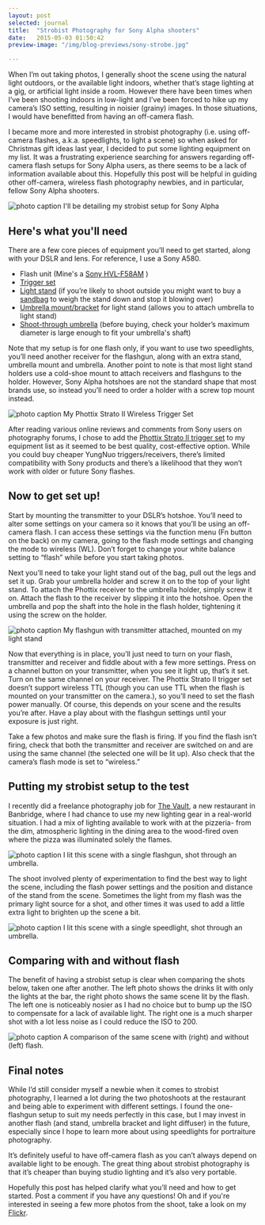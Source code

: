 ```yaml
---
layout: post
selected: journal
title:  "Strobist Photography for Sony Alpha shooters"
date:   2015-05-03 01:50:42
preview-image: "/img/blog-previews/sony-strobe.jpg"

---
```


When I’m out taking photos, I generally shoot the scene using the natural light outdoors, or the available light indoors, whether that’s stage lighting at a gig, or artificial light inside a room.  However there have been times when I’ve been shooting indoors in low-light and I’ve been forced to hike up my camera’s ISO setting, resulting in noisier (grainy) images. In those situations, I would have benefitted from having an off-camera flash.

I became more and more interested in strobist photography (i.e. using off-camera flashes, a.k.a. speedlights, to light a scene) so when asked for Christmas gift ideas last year, I decided to put some lighting equipment on my list.  It was a frustrating experience searching for answers regarding off-camera flash setups for Sony Alpha users, as there seems to be a lack of information available about this. Hopefully this post will be helpful in guiding other off-camera, wireless flash photography newbies, and in particular, fellow Sony Alpha shooters.


![photo caption](../../img/blog/strobist-setup-sony-alpha.jpg "Strobist setup for Sony Alpha")
<span class="caption">I'll be detailing my strobist setup for Sony Alpha</span>

## Here's what you'll need

There are a few core pieces of equipment you’ll need to get started, along with your DSLR and lens. For reference, I use a Sony A580.

- Flash unit (Mine's a [Sony HVL-F58AM](http://www.amazon.co.uk/Sony-HVL-F58AM-High-Power-Flash/dp/B001C5TQFM/ref=sr_1_15?ie=UTF8&qid=1430619754&sr=8-15&keywords=sony+flashgun) )
- [Trigger set](http://www.amazon.co.uk/dp/B006JODEGI/ref=wl_it_dp_o_pC_S_ttl?_encoding=UTF8&colid=2WET56E3WOQR2&coliid=I1NMYOL33CJUBE)
- [Light stand](http://www.amazon.co.uk/dp/B0011363NS/ref=wl_it_dp_o_pC_nS_ttl?_encoding=UTF8&colid=2WET56E3WOQR2&coliid=I3O1DQ66CL969B) (if you’re likely to shoot outside you might want to buy a [sandbag](http://www.amazon.co.uk/TARION-Studio-Counterbalance-Sandbag-Outdoor/dp/B00MYYBR5W/ref=sr_1_2?s=electronics&ie=UTF8&qid=1418741273&sr=1-2&keywords=sandbag) to weigh the stand down and stop it blowing over)
- [Umbrella mount/bracket](http://www.amazon.co.uk/gp/product/B00EVL1K3K?psc=1&redirect=true&ref_=oh_aui_detailpage_o00_s00) for light stand (allows you to attach umbrella to light stand)
- [Shoot-through umbrella](http://www.amazon.co.uk/dp/B001OKBLEE/ref=wl_it_dp_o_pC_nS_ttl?_encoding=UTF8&colid=2WET56E3WOQR2&coliid=I2RQXS7N0NHJHG) (before buying, check your holder’s maximum diameter is large enough to fit your umbrella's shaft)

Note that my setup is for one flash only, if you want to use two speedlights, you’ll need another receiver for the flashgun, along with an extra stand, umbrella mount and umbrella. Another point to note is that most light stand holders use a cold-shoe mount to attach receivers and flashguns to the holder. However, Sony Alpha hotshoes are not the standard shape that most brands use, so instead you’ll need to order a holder with a screw top mount instead.

![photo caption](../../img/blog/strobist-phottix-strato.jpg "My Phottix Strato II Wireless Trigger Set")
<span class="caption">My Phottix Strato II Wireless Trigger Set</span>

After reading various online reviews and comments from Sony users on photography forums, I chose to add the [Phottix Strato II trigger set](http://www.amazon.co.uk/dp/B006JODEGI/ref=wl_it_dp_o_pC_S_ttl?_encoding=UTF8&colid=2WET56E3WOQR2&coliid=I1NMYOL33CJUBE) to my equipment list as it seemed to be best quality, cost-effective option. While you could buy cheaper YungNuo triggers/receivers, there’s limited compatibility with Sony products and there’s a likelihood that they won’t work with older or future Sony flashes.


## Now to get set up!

Start by mounting the transmitter to your DSLR’s hotshoe. You’ll need to alter some settings on your camera so it knows that you’ll be using an off-camera flash. I can access these settings via the function menu (Fn button on the back) on my camera, going to the flash mode settings and changing the mode to wireless (WL). Don’t forget to change your white balance setting to “flash” while before you start taking photos.

Next you’ll need to take your light stand out of the bag, pull out the legs and set it up. Grab your umbrella holder and screw it on to the top of your light stand. To attach the Phottix receiver to the umbrella holder, simply screw it on. Attach the flash to the receiver by slipping it into the hotshoe. Open the umbrella and pop the shaft into the hole in the flash holder, tightening it using the screw on the holder.


![photo caption](../../img/blog/strobist-flashgun.jpg "My flashgun with transmitter attached, mounted on my light stand")
<span class="caption">My flashgun with transmitter attached, mounted on my light stand</span>

Now that everything is in place, you’ll just need to turn on your flash, transmitter and receiver and fiddle about with a few more settings. Press on a channel button on your transmitter, when you see it light up, that’s it set. Turn on the same channel on your receiver. The Phottix Strato II trigger set doesn’t support wireless TTL (though you can use TTL when the flash is mounted on your transmitter on the camera.), so you’ll need to set the flash power manually. Of course, this depends on your scene and the results you’re after. Have a play about with the flashgun settings until your exposure is just right.

Take a few photos and make sure the flash is firing. If you find the flash isn’t firing, check that both the transmitter and receiver are switched on and are using the same channel (the selected one will be lit up). Also check that the camera’s flash mode is set to “wireless.”


## Putting my strobist setup to the test

I recently did a freelance photography job for [The Vault](https://www.facebook.com/thevaultbanbridge), a new restaurant in Banbridge, where I had chance to use my new lighting gear in a real-world situation. I had a mix of lighting available to work with at the pizzeria- from the dim, atmospheric lighting in the dining area to the wood-fired oven where the pizza was illuminated solely the flames.

![photo caption](../../img/blog/strobist-pizza.jpg "Pizza in the Wood-fired Oven")
<span class="caption">I lit this scene with a single flashgun, shot through an umbrella.</span>

The shoot involved plenty of experimentation to find the best way to light the scene, including the flash power settings and the position and distance of the stand from the scene. Sometimes the light from my flash was the primary light source for a shot, and other times it was used to add a little extra light to brighten up the scene a bit.

![photo caption](../../img/blog/strobist-pizza-cutting.jpg "Pizza at The Vault")
<span class="caption">I lit this scene with a single speedlight, shot through an umbrella.</span>

## Comparing with and without flash

The benefit of having a strobist setup is clear when comparing the shots below, taken one after another. The left photo shows the drinks lit with only the lights at the bar, the right photo shows the same scene lit by the flash. The left one is noticeably nosier as I had no choice but to bump up the ISO to compensate for a lack of available light. The right one is a much sharper shot with a lot less noise as I could reduce the ISO to 200.

![photo caption](../../img/blog/strobist-cocktails-comparison.jpg "Cocktails at The Vault")
<span class="caption">A comparison of the same scene with (right) and without (left) flash. </span>

## Final notes

While I’d still consider myself a newbie when it comes to strobist photography, I learned a lot during the two photoshoots at the restaurant and being able to experiment with different settings. I found the one-flashgun setup to suit my needs perfectly in this case, but I may invest in another flash (and stand, umbrella bracket and light diffuser) in the future, especially since I hope to learn more about using speedlights for portraiture photography.

It’s definitely useful to have off-camera flash as you can’t always depend on available light to be enough. The great thing about strobist photography is that it’s cheaper than buying studio lighting and it’s also very portable.

Hopefully this post has helped clarify what you’ll need and how to get started. Post a comment if you have any questions! Oh and if you're interested in seeing a few more photos from the shoot, take a look on my <a href="https://www.flickr.com/photos/tinyspark_boom/sets/72157652372228675/">Flickr</a>.


